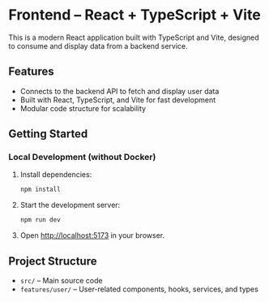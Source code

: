 # Frontend – React + TypeScript + Vite

This is a modern React application built with TypeScript and Vite, designed to consume and display data from a backend service.

## Features

- Connects to the backend API to fetch and display user data
- Built with React, TypeScript, and Vite for fast development
- Modular code structure for scalability

## Getting Started

### Local Development (without Docker)

1. Install dependencies:
   ```bash
   npm install
   ```
2. Start the development server:
   ```bash
   npm run dev
   ```
3. Open [http://localhost:5173](http://localhost:5173) in your browser.

## Project Structure

- `src/` – Main source code
- `features/user/` – User-related components, hooks, services, and types
